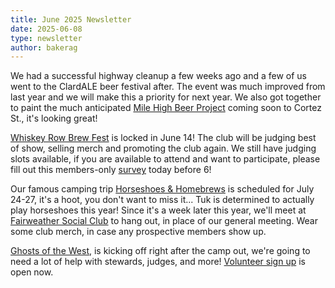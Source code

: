 ```yaml
---
title: June 2025 Newsletter
date: 2025-06-08
type: newsletter
author: bakerag
---
```


We had a successful highway cleanup a few weeks ago and a few of us went to the ClardALE beer festival after. The event was much improved from last year and we will make this a priority for next year. We also got together to paint the much anticipated [Mile High Beer Project](https://www.milehighbeer.com/) coming soon to Cortez St., it's looking great!

[Whiskey Row Brew Fest](https://prescottevents.ticketspice.com/2025-whiskey-row-brew-fest) is locked in June 14! The club will be judging best of show, selling merch and promoting the club again. We still have judging slots available, if you are available to attend and want to participate, please fill out this members-only [survey](https://forms.gle/3Ry6UZv8n1Zj6K6e9) today before 6!

Our famous camping trip [Horseshoes & Homebrews](/events/2025-07-horseshoesAndHomebrews) is scheduled for July 24-27, it's a hoot, you don't
want to miss it... Tuk is determined to actually play horseshoes this year! Since it's a week later this year, we'll meet at [Fairweather Social Club](https://www.fairweathersocialclub.com/) to hang out, in place of our general meeting. Wear some club merch, in case any prospective members show up.

[Ghosts of the West](/ghosts-of-the-west), is kicking off right after the camp out,
we're going to need a lot of help with stewards, judges, and more! [Volunteer sign up](https://beerawardsplatform.com/ghosts-of-the-west) is open now.

